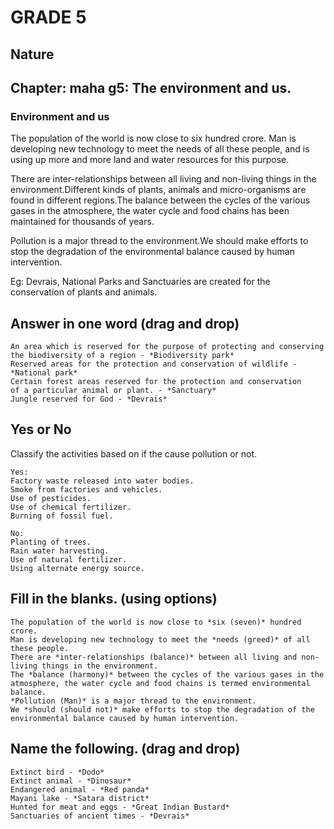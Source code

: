 # GRADE 5

## Nature

## Chapter: maha g5: The environment and us.

### Environment and us

The population of the world is now close to six hundred crore. Man is
developing new technology to meet the needs of all these people, and is using up more and more land and water resources for this purpose.

There are inter-relationships between all living and non-living things in the environment.Different kinds of plants, animals
and micro-organisms are found in different regions.The balance between the cycles of the various gases in the atmosphere, the water cycle and food chains has been maintained for thousands of
years.

Pollution is a major thread to the environment.We should make efforts to stop the degradation of the environmental balance caused by
human intervention.

Eg: Devrais, National Parks and Sanctuaries are created for the
conservation of plants and animals.

## Answer in one word (drag and drop)
```
An area which is reserved for the purpose of protecting and conserving the biodiversity of a region - *Biodiversity park*
Reserved areas for the protection and conservation of wildlife - *National park*
Certain forest areas reserved for the protection and conservation
of a particular animal or plant. - *Sanctuary*
Jungle reserved for God - *Devrais*

```
## Yes or No

Classify the activities based on if the cause pollution or not.
```
Yes: 
Factory waste released into water bodies.
Smoke from factories and vehicles.
Use of pesticides.
Use of chemical fertilizer.
Burning of fossil fuel.

No:
Planting of trees.
Rain water harvesting.
Use of natural fertilizer.
Using alternate energy source.
```
## Fill in the blanks. (using options)

```
The population of the world is now close to *six (seven)* hundred crore.
Man is developing new technology to meet the *needs (greed)* of all these people.
There are *inter-relationships (balance)* between all living and non-living things in the environment.
The *balance (harmony)* between the cycles of the various gases in the atmosphere, the water cycle and food chains is termed environmental balance.
*Pollution (Man)* is a major thread to the environment.
We *should (should not)* make efforts to stop the degradation of the environmental balance caused by human intervention.

```
## Name the following. (drag and drop)

```
Extinct bird - *Dodo*
Extinct animal - *Dinosaur*
Endangered animal - *Red panda*
Mayani lake - *Satara district*
Hunted for meat and eggs - *Great Indian Bustard*
Sanctuaries of ancient times - *Devrais*
```
